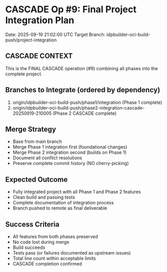 # CASCADE Op #9: Final Project Integration Plan
Date: 2025-09-19 21:02:00 UTC
Target Branch: idpbuilder-oci-build-push/project-integration

## CASCADE CONTEXT
This is the FINAL CASCADE operation (#9) combining all phases into the complete project.

## Branches to Integrate (ordered by dependency)
1. origin/idpbuilder-oci-build-push/phase1/integration (Phase 1 complete)
2. origin/idpbuilder-oci-build-push/phase2-integration-cascade-20250919-210005 (Phase 2 CASCADE complete)

## Merge Strategy
- Base from main branch
- Merge Phase 1 integration first (foundational changes)
- Merge Phase 2 integration second (builds on Phase 1)
- Document all conflict resolutions
- Preserve complete commit history (NO cherry-picking)

## Expected Outcome
- Fully integrated project with all Phase 1 and Phase 2 features
- Clean build and passing tests
- Complete documentation of integration process
- Branch pushed to remote as final deliverable

## Success Criteria
- All features from both phases preserved
- No code lost during merge
- Build succeeds
- Tests pass (or failures documented as upstream issues)
- Total line count within acceptable limits
- CASCADE completion confirmed